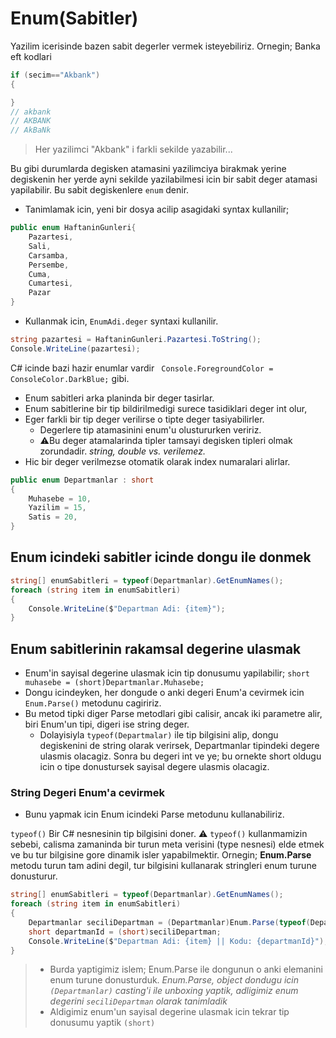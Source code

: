 # Enum(Sabitler)

Yazilim icerisinde bazen sabit degerler vermek isteyebiliriz. Ornegin; Banka eft kodlari
>
```C#
if (secim=="Akbank")
{

}
// akbank
// AKBANK
// AkBaNk
```

> Her yazilimci "Akbank" i farkli sekilde yazabilir...

Bu gibi durumlarda degisken atamasini yazilimciya birakmak yerine degiskenin her yerde ayni sekilde yazilabilmesi icin bir sabit deger atamasi yapilabilir. Bu sabit degiskenlere `enum` denir.

* Tanimlamak icin, yeni bir dosya acilip asagidaki syntax kullanilir;

```C#
public enum HaftaninGunleri{
    Pazartesi,
    Sali,
    Carsamba,
    Persembe,
    Cuma,
    Cumartesi,
    Pazar
}
```

* Kullanmak icin, `EnumAdi.deger` syntaxi kullanilir.

```C#
string pazartesi = HaftaninGunleri.Pazartesi.ToString();
Console.WriteLine(pazartesi);
```

C# icinde bazi hazir enumlar vardir `
Console.ForegroundColor = ConsoleColor.DarkBlue;` gibi.

* Enum sabitleri arka planinda bir deger tasirlar.
* Enum sabitlerine bir tip bildirilmedigi surece tasidiklari deger int olur,
* Eger farkli bir tip deger verilirse o tipte deger tasiyabilirler.
  * Degerlere tip atamasinini enum'u olustururken veririz.
  * :warning:Bu deger atamalarinda tipler tamsayi degisken tipleri olmak zorundadir. *string, double vs. verilemez.*
* Hic bir deger verilmezse otomatik olarak index numaralari alirlar.  

```C#
public enum Departmanlar : short
{
    Muhasebe = 10,
    Yazilim = 15,
    Satis = 20,
}
```

## Enum icindeki sabitler icinde dongu ile donmek

```C#
string[] enumSabitleri = typeof(Departmanlar).GetEnumNames();
foreach (string item in enumSabitleri)
{
    Console.WriteLine($"Departman Adi: {item}");
}

```

## Enum sabitlerinin rakamsal degerine ulasmak

* Enum'in sayisal degerine ulasmak icin tip donusumu yapilabilir;
`short muhasebe = (short)Departmanlar.Muhasebe;`
* Dongu icindeyken, her dongude o anki degeri Enum'a cevirmek icin `Enum.Parse()` metodunu cagiririz.
* Bu metod tipki diger Parse metodlari gibi calisir, ancak iki parametre alir, biri Enum'un tipi, digeri ise string deger.
  * Dolayisiyla `typeof(Departmalar)` ile tip bilgisini alip, dongu degiskenini de string olarak verirsek, Departmanlar tipindeki degere ulasmis olacagiz. Sonra bu degeri int ve ye; bu ornekte short oldugu icin o tipe donustursek sayisal degere ulasmis olacagiz.

### String Degeri Enum'a cevirmek

* Bunu yapmak icin Enum icindeki Parse metodunu kullanabiliriz.

`typeof()` Bir C# nesnesinin tip bilgisini doner.
:warning: `typeof()` kullanmamizin sebebi, calisma zamaninda bir turun meta verisini (type nesnesi) elde etmek ve bu tur bilgisine gore dinamik isler yapabilmektir. Ornegin; **Enum.Parse** metodu turun tam adini degil, tur bilgisini kullanarak stringleri enum turune donusturur.

```C#
string[] enumSabitleri = typeof(Departmanlar).GetEnumNames();
foreach (string item in enumSabitleri)
{
    Departmanlar seciliDepartman = (Departmanlar)Enum.Parse(typeof(Departmanlar), item);
    short departmanId = (short)seciliDepartman;
    Console.WriteLine($"Departman Adi: {item} || Kodu: {departmanId}");
}
```

> * Burda yaptigimiz islem; Enum.Parse ile dongunun o anki elemanini enum turune donusturduk. *Enum.Parse, object dondugu icin `(Departmanlar)` casting'i ile unboxing yaptik, adligimiz enum degerini `seciliDepartman` olarak tanimladik*
> * Aldigimiz enum'un sayisal degerine ulasmak icin tekrar tip donusumu yaptik `(short)`

